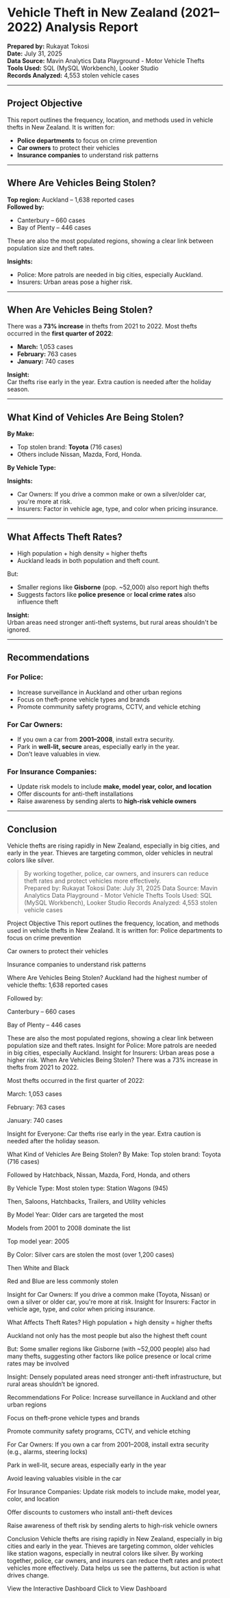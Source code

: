 # Vehicle Theft in New Zealand (2021–2022) Analysis Report

**Prepared by:** Rukayat Tokosi  
**Date:** July 31, 2025  
**Data Source:** Mavin Analytics Data Playground - Motor Vehicle Thefts  
**Tools Used:** SQL (MySQL Workbench), Looker Studio  
**Records Analyzed:** 4,553 stolen vehicle cases

---

## Project Objective

This report outlines the frequency, location, and methods used in vehicle thefts in New Zealand. It is written for:

- **Police departments** to focus on crime prevention  
- **Car owners** to protect their vehicles  
- **Insurance companies** to understand risk patterns  

---

## Where Are Vehicles Being Stolen?

**Top region:** Auckland – 1,638 reported cases  
**Followed by:**
- Canterbury – 660 cases  
- Bay of Plenty – 446 cases  

These are also the most populated regions, showing a clear link between population size and theft rates.

**Insights:**
- Police: More patrols are needed in big cities, especially Auckland.
- Insurers: Urban areas pose a higher risk.

---

## When Are Vehicles Being Stolen?

There was a **73% increase** in thefts from 2021 to 2022.
Most thefts occurred in the **first quarter of 2022**:

- **March:** 1,053 cases  
- **February:** 763 cases  
- **January:** 740 cases  

**Insight:**  
Car thefts rise early in the year. Extra caution is needed after the holiday season.

---

## What Kind of Vehicles Are Being Stolen?

**By Make:**  
- Top stolen brand: **Toyota** (716 cases)  
- Others include Nissan, Mazda, Ford, Honda.

**By Vehicle Type:**  

**Insights:**
-  Car Owners: If you drive a common make or own a silver/older car, you're more at risk.
-  Insurers: Factor in vehicle age, type, and color when pricing insurance.

---

## What Affects Theft Rates?

- High population + high density = higher thefts  
- Auckland leads in both population and theft count.

But:
- Smaller regions like **Gisborne** (pop. ~52,000) also report high thefts  
- Suggests factors like **police presence** or **local crime rates** also influence theft

**Insight:**  
Urban areas need stronger anti-theft systems, but rural areas shouldn't be ignored.

---

## Recommendations

### For Police:
- Increase surveillance in Auckland and other urban regions  
- Focus on theft-prone vehicle types and brands  
- Promote community safety programs, CCTV, and vehicle etching  

### For Car Owners:
- If you own a car from **2001–2008**, install extra security.
- Park in **well-lit, secure** areas, especially early in the year.
- Don’t leave valuables in view.

### For Insurance Companies:
- Update risk models to include **make, model year, color, and location**  
- Offer discounts for anti-theft installations  
- Raise awareness by sending alerts to **high-risk vehicle owners**  

---

## Conclusion

Vehicle thefts are rising rapidly in New Zealand, especially in big cities, and early in the year. Thieves are targeting common, older vehicles in neutral colors like silver.

> By working together, police, car owners, and insurers can reduce theft rates and protect vehicles more effectively.  
Prepared by: Rukayat Tokosi
Date: July 31, 2025
Data Source: Mavin Analytics Data Playground - Motor Vehicle Thefts
Tools Used: SQL (MySQL Workbench), Looker Studio
Records Analyzed: 4,553 stolen vehicle cases

Project Objective
This report outlines the frequency, location, and methods used in vehicle thefts in New Zealand. It is written for:
Police departments to focus on crime prevention


Car owners to protect their vehicles


Insurance companies to understand risk patterns


Where Are Vehicles Being Stolen?
Auckland had the highest number of vehicle thefts: 1,638 reported cases


Followed by:


Canterbury – 660 cases


Bay of Plenty – 446 cases


These are also the most populated regions, showing a clear link between population size and theft rates.
 Insight for Police: More patrols are needed in big cities, especially Auckland.
 Insight for Insurers: Urban areas pose a higher risk.
When Are Vehicles Being Stolen?
There was a 73% increase in thefts from 2021 to 2022.


Most thefts occurred in the first quarter of 2022:


March: 1,053 cases


February: 763 cases


January: 740 cases



Insight for Everyone: Car thefts rise early in the year. Extra caution is needed after the holiday season.

What Kind of Vehicles Are Being Stolen?
By Make:
Top stolen brand: Toyota (716 cases)


Followed by Hatchback, Nissan, Mazda, Ford, Honda, and others


By Vehicle Type:
Most stolen type: Station Wagons (945)


Then, Saloons, Hatchbacks, Trailers, and Utility vehicles


By Model Year:
Older cars are targeted the most


Models from 2001 to 2008 dominate the list


Top model year: 2005


By Color:
Silver cars are stolen the most (over 1,200 cases)


Then White and Black


Red and Blue are less commonly stolen



Insight for Car Owners: If you drive a common make (Toyota, Nissan) or own a silver or older car, you're more at risk.
Insight for Insurers: Factor in vehicle age, type, and color when pricing insurance.

What Affects Theft Rates?
High population + high density = higher thefts


Auckland not only has the most people but also the highest theft count


But: Some smaller regions like Gisborne (with ~52,000 people) also had many thefts, suggesting other factors like police presence or local crime rates may be involved


Insight: Densely populated areas need stronger anti-theft infrastructure, but rural areas shouldn’t be ignored.

Recommendations
For Police:
Increase surveillance in Auckland and other urban regions


Focus on theft-prone vehicle types and brands


Promote community safety programs, CCTV, and vehicle etching

For Car Owners:
If you own a car from 2001–2008, install extra security (e.g., alarms, steering locks)


Park in well-lit, secure areas, especially early in the year


Avoid leaving valuables visible in the car


For Insurance Companies:
Update risk models to include make, model year, color, and location


Offer discounts to customers who install anti-theft devices


Raise awareness of theft risk by sending alerts to high-risk vehicle owners



Conclusion
Vehicle thefts are rising rapidly in New Zealand, especially in big cities and early in the year. Thieves are targeting common, older vehicles like station wagons, especially in neutral colors like silver.
By working together,  police, car owners, and insurers can reduce theft rates and protect vehicles more effectively. Data helps us see the patterns, but action is what drives change.

View the Interactive Dashboard
Click to View Dashboard

